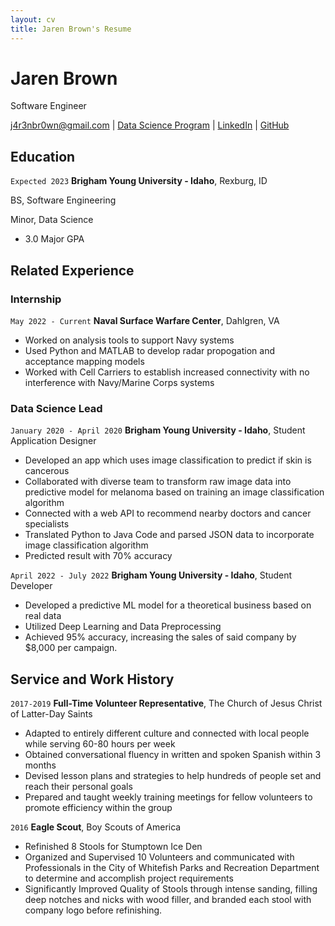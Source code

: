 ```yaml
---
layout: cv
title: Jaren Brown's Resume
---
```

# Jaren Brown
Software Engineer

<div id="webaddress">
<a href="j4r3nbr0wn@gmail.com">j4r3nbr0wn@gmail.com</a>
| <a href="https://byuidatascience.github.io/development.html">Data Science Program</a>
| <a href="https://www.linkedin.com/in/jaren-brown-0a11811b8/">LinkedIn</a>
| <a href="https://github.com/JarenBrown">GitHub</a>
</div>

<!-- https://www.monique.tech/the-art-of-markdown -->

## Education
`Expected 2023`
__Brigham Young University - Idaho__, Rexburg, ID

BS, Software Engineering

Minor, Data Science
- 3.0 Major GPA

## Related Experience

### Internship

`May 2022 - Current`
__Naval Surface Warfare Center__, Dahlgren, VA

- Worked on analysis tools to support Navy systems
- Used Python and MATLAB to develop radar propogation and acceptance mapping models
- Worked with Cell Carriers to establish increased connectivity with no interference with Navy/Marine Corps systems

### Data Science Lead

`January 2020 - April 2020`
__Brigham Young University - Idaho__, Student Application Designer

- Developed an app which uses image classification to predict if skin is cancerous
- Collaborated with diverse team to transform raw image data into predictive model for melanoma based on training an image classification algorithm
- Connected with a web API to recommend nearby doctors and cancer specialists
- Translated Python to Java Code and parsed JSON data to incorporate image classification algorithm
- Predicted result with 70% accuracy

`April 2022 - July 2022`
__Brigham Young University - Idaho__, Student Developer

- Developed a predictive ML model for a theoretical business based on real data
- Utilized Deep Learning and Data Preprocessing
- Achieved 95% accuracy, increasing the sales of said company by $8,000 per campaign.


## Service and Work History

`2017-2019`
__Full-Time Volunteer Representative__, The Church of Jesus Christ of Latter-Day Saints
- Adapted to entirely different culture and connected with local people while serving 60-80 hours per week
- Obtained conversational fluency in written and spoken Spanish within 3 months
- Devised lesson plans and strategies to help hundreds of people set and reach their personal goals
- Prepared and taught weekly training meetings for fellow volunteers to promote efficiency within the group


`2016`
__Eagle Scout__, Boy Scouts of America
- Refinished 8 Stools for Stumptown Ice Den
- Organized and Supervised 10 Volunteers and communicated with Professionals in the City of Whitefish Parks and Recreation Department to determine and accomplish project requirements
- Significantly Improved Quality of Stools through intense sanding, filling deep notches and nicks with wood filler, and branded each stool with company logo before refinishing. 



<!-- ### Footer

Last updated: July 2022 -->


